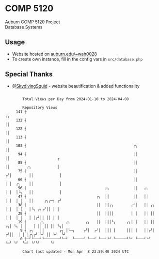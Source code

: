 # COMP 5120
Auburn COMP 5120 Project  
Database Systems

## Usage
- Website hosted on [auburn.edu/~wah0028](https://webhome.auburn.edu/~wah0028/)
- To create own instance, fill in the config vars in `src/database.php`

## Special Thanks
- [@SkydivingSquid](https://github.com/SkydivingSquid) - website beautification & added functionality

```

        Total Views per Day from 2024-01-10 to 2024-04-08

        Repository Views
     141 ┼                                                                ╭╮
     132 ┤                                                                ││
     122 ┤                                                                ││
     113 ┤                                                                ││
     103 ┤                                                 ╭╮             ││
      94 ┤                                                 ││             ││                      ╭
      85 ┤                                                 ││             ││        ╭╮            │
      75 ┤                                                 ││            ╭╯│        ││            │
      66 ┤                                                 ││            │ │  ╭╮    ││            │
      56 ┤                                    ╭╮           ││   ╭╮       │ │  │╰╮   ││            │
      47 ┤                                ╭╮  ││           ││   ││       │ │  │ │   ││     ╭╮╭─╮ ╭╯
      38 ┤                                ││  ││╭╮        ╭╯│   ││ ╭╮    │ │  │ │   │╰╮ ╭╮╭╯││ │ │
      28 ┤                                ││  ││││        │ │   ││ ││    │ │  │ │   │ │╭╯││ ││ │ │
      19 ┤      ╭╮          ╭╮       ╭╮   ││  │││╰╮     ╭╮│ │   ││ ││  ╭╮│ ╰╮ │ │   │ ││ ││ ││ ╰╮│
       9 ┤ ╭╮   ││       ╭╮ │╰─╮    ╭╯│  ╭╯│  │││ │     │││ │   ││╭╯│ ╭╯││  │ │ │╭╮╭╯ ╰╯ ││ ╰╯  ╰╯
       0 ┼─╯╰───╯╰───────╯╰─╯  ╰────╯ ╰──╯ ╰──╯╰╯ ╰─────╯╰╯ ╰───╯╰╯ ╰─╯ ╰╯  ╰─╯ ╰╯╰╯     ╰╯

        Chart last updated - Mon Apr  8 23:59:40 2024 UTC
        
```
